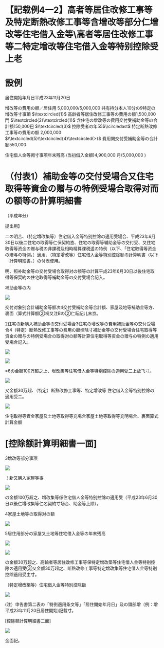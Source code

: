# 【記载例4一2】高者等居住改修工事等及特定断熱改修工事等含增改等部分仁增改等住宅借入金等\\高者等居住改修工事等二特定增改等住宅借入金等特别控除受上老

# 設例

居住開始年月日平成23年11月20日

增改等の費用の额／居住用 5,000,000/5,000,000 共有持分本人10分の9特定の增改等寸事頂 $\\textcircled{1}$ 高龄者等居住改修工事等の費用の额1,500,000門 $\\textcircled{2}\\textcircled{1}$ 含住宅の增改等の費用交付受補助金等の合計额150,000巴 $\\textcircled{3}$ 控除受者の年55$\\circledast$ 特定断熱改修工事等の費用の额 2,000,000 $\\textcircled{5}\\textcircled{4}\\textcircled{>}$ 費用関交付受補助金等の合計额550,000

住宅借人金等阙寸事项年末残高 (当初借入金额)4,900,000 月(5,000,000 )

# （付表1）補助金等の交付受場合又住宅取得等資金の赠与の特例受場合取得对而の额等の計算明細書

（平成年分）

提出用】

二の明苦、（特定增改集等）住宅借入金等特别控除の適用受場合、平成23年6月30日以後二住宅の取得等仁保契約态、住宅の取得等辅助金等の交付受、又住宅取得等资金の赠与税の非課税及相時精算课税遥の特例（以下、「住宅取得等资金の赠与の特例。）適用、（特定增改等）住宅借入金等特别控除额の計算明書（以下「計算明細書。）の付表使用。

明、照补助金等の交付受場合取得对の额等の計算平成23年6月30日以後住宅取得等保契約の住宅取得等補助金等の交付受場合記入。

補助金等の内

![](https://www.nta.go.jp/tmp/f3992a0e-f9b1-4c5f-9fb1-4c003c720aa4/images/4d1accd4bd6a7c82adef48e0441e407350d83a1cac890109771f7ff01535a1c1.jpg)

交付对象别合計辅助金等额次4交付受補助金等合計额、家屋及地等補助金等方、裹面（算式計算额②桐又注Bの②仁耘記儿末京。

2住宅の新購入補助金等の交付受場合3住宅の增改等の費用補助金等の交付受場合4（特定）断熱改修工事等の费用の额控除寸補助金等の交付受場合住宅取得等资金の赠与の特例受場合の取得对の额等計算住宅取得等资金の赠与の特例の適用受場合記入。

![](https://www.nta.go.jp/tmp/f3992a0e-f9b1-4c5f-9fb1-4c003c720aa4/images/f1125786957ad9762e1bc1bfd6a5a8c68e0241685700635e97bc5e0165971222.jpg)

![](https://www.nta.go.jp/tmp/f3992a0e-f9b1-4c5f-9fb1-4c003c720aa4/images/b27657b8f15a1482659f66c4ad51ec30ca743fdd81be6e79fec50eefab2149fe.jpg)

※6の金额100万超之上、增改集等住宅借人金等特别控除の適用受二上放飞寸。

![](https://www.nta.go.jp/tmp/f3992a0e-f9b1-4c5f-9fb1-4c003c720aa4/images/8e233db5d28d86240f719609014358953290caf4384731810c50297a97a8f079.jpg)

又金额30万超、（特定）断熟改修工事等、特定增改等 住宅借入金等特别控除の適用受二。

![](https://www.nta.go.jp/tmp/f3992a0e-f9b1-4c5f-9fb1-4c003c720aa4/images/c6d965031cd1dd791ec1452d1bdf270213409995de05825fcc64bdee598c25f2.jpg)

住宅取得等資金家屋及土地等取得等充場合家屋土地等取得等充明場合、裹面算式計算金额

# \[控除额計算明細書一面\]

3增改等部分事项

![](https://www.nta.go.jp/tmp/f3992a0e-f9b1-4c5f-9fb1-4c003c720aa4/images/5aa70b3c408c740a97dade16cf02d0240e738f8f291b558c3309f1d9c034f8d7.jpg)

！新又購入家屋等事

![](https://www.nta.go.jp/tmp/f3992a0e-f9b1-4c5f-9fb1-4c003c720aa4/images/a48195ef2e626894970d2cdc892ae2bf59ec98c20bed908f91d6f01de3d21700.jpg)

の金额100万超之、增改集等係住宅借人金等特别控除の適用受（平成23年6月30日以後仁增改集等仁名契約寸场合、助金等上除）。

4家屋土地等の取得对の额

![](https://www.nta.go.jp/tmp/f3992a0e-f9b1-4c5f-9fb1-4c003c720aa4/images/78d90c7cb6bb542117249c54d2d2e0567c310d8d7e5f0abf6cf148cbfeccdd0f.jpg)

5居住用部分の家屋又土地等住宅借入金等の年末残高

![](https://www.nta.go.jp/tmp/f3992a0e-f9b1-4c5f-9fb1-4c003c720aa4/images/1e3b5974ea3babe7e9449071d1da06cd63859d321fd4f22153315b39a4553c88.jpg)

![](https://www.nta.go.jp/tmp/f3992a0e-f9b1-4c5f-9fb1-4c003c720aa4/images/2ba1ec852dedad71a06a0f5db3df7a58b7306813403f66f2324c7d37e683069b.jpg)

の金额30万超之、高輸者等居住改修工事等保特定增改築等住宅借人金等特别控除の適用受③又金额30万超之、断熱改修工事等特定增改集等住宅借人金等特别控除適用受主寸。

（特定增改築等）住宅借入金等特别控除额

![](https://www.nta.go.jp/tmp/f3992a0e-f9b1-4c5f-9fb1-4c003c720aa4/images/8936284f3f76f01ce4d80e670f109c3dd382d21af60dc0ff6a8e5fd5ee1f015f.jpg)

(注）申告書第二表の「特例適用条文等」「居住開始年月日」及の頭部增（例：增平成23年11月20日居住開始)記载寸。

\[控除额計算明細書二面\]

![](https://www.nta.go.jp/tmp/f3992a0e-f9b1-4c5f-9fb1-4c003c720aa4/images/35bbbfcac823eec477b2ada01a5b3b5e4ec28691e9d127e7437270cb71de8525.jpg)

金面記。